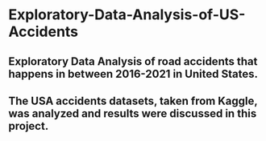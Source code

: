 # Exploratory-Data-Analysis-of-US-Accidents
## Exploratory Data Analysis of road accidents that happens in between 2016-2021 in United States.
## The USA accidents datasets, taken from Kaggle, was analyzed and results were discussed in this project.
